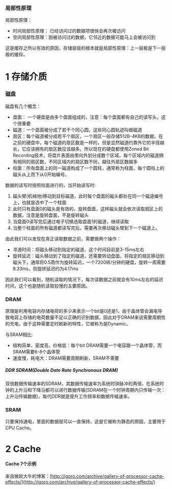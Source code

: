 ### 局部性原理

局部性原理：

* 时间局部性原理： 已经访问过的数据项很快会再次被访问
* 空间局部性原理：刚被访问过的数据，它邻近的数据可能马上会被访问到

这是缓存之所以有效的原因，存储层级的根本就是局部性原理：上一层极是下一层极的缓存。

# 1 存储介质

### 磁盘

磁盘有几个概念：

* 盘面： 一个硬盘是由多个盘面组成的，注意：每个盘面都有自己的读写头，这个很重要
* 磁道：一个盘面被分成了若干个同心圆，这些同心圆轨迹叫做磁道
* 扇区：每个磁道被分成若干个扇区，一个扇区一般存储512B-4KB的数据。在之前的硬盘中，每个磁道的扇区数是一样的，但是显然磁道约靠外它的半径越长，它应该拥有的扇区数应该越多。所以现在的硬盘都使用Zoned Bit Recording技术，将盘片表面由里向外划分成数个区域，每个区域内的磁道拥有相同的扇区数，不同区域内的扇区数不同，越往外扇区数越多
* 柱面：所有盘面上的同一磁道构成了一个圆柱，通常称为柱面，每个圆柱上的磁头从上而下从0开始编号。

数据的读写时按照柱面进行的，当开始读写时:

1. 磁头臂(机械地)移动到目标磁道，此时每个盘面的磁头都处在同一个磁道编号上，也就是选中了一个柱面
2. 此时只有盘面0的磁头是有效的，旋转盘面，这样磁头就会依次读取扇区上的数据，注意是旋转盘面，不是旋转磁头
3. 当盘面0读写完后通过电子切换选取盘面1的磁道，继续读取
4. 当整个柱面的所有磁道都读写完后，需要再次移动磁头臂到下一个磁道上。

由此我们可以发现在真正读取数据之前，需要做两个操作：

* 寻道时间：将磁头移动到指定的磁道，这个时间目前是3-15ms左右
* 旋转延迟：磁头移动到了指定的磁道，还需要转动盘面，将指定的扇区移动到磁头下，通常将0.5周作为旋转延迟，一个7200转/分钟的硬盘，旋转一周需要8.33ms，则旋转延迟约为4.17ms

因此我们可以看到，随机读取的情况下，每次读数据之前就会有10ms左右的延迟时间，这个也是随机读取较慢的主要原因。

### DRAM

原理是利用电容内存储电荷的多少来表示一个bit是0还是1，由于晶体管会漏电导致电容上存储的电荷数量不足以正确的识别数据，因此对于DRAM来说需要周期性的充电，由于这种需要定时刷新的特性，它被称为是Dynamic。

与SRAM相比:

* 结构简单，密度高，价格低：每个bit DRAM需要一个电容跟一个晶体管，而SRAM需要6-8个晶体管
* 速度慢，耗电大：DRAM需要周期刷新，SRAM不需要

##### DDR SDRAM(Double Date Rate Synchronous DRAM)

双倍数据传输速率的SDRAM，其数据传输速率为系统时钟脉冲的两倍，在系统时钟的上升沿和下降沿都可以进行数据传输(SDRAM在一个时钟周期内只传输一次：上升沿传输数据)，每代DDR就是提升工作频率和数据传输速率。

### SRAM

只要保持通电，里面的数据就可以一直保持，这是它被称为静态的原因，主要用于CPU Cache。



# 2 Cache

#### Cache 7个示例

来自微软大牛的博客：[http://igoro.com/archive/gallery-of-processor-cache-effects/](http://igoro.com/archive/gallery-of-processor-cache-effects/)

